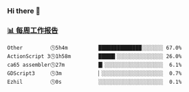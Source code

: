 ### Hi there 👋

<!-- waka-box start -->
### <a href="https://gist.github.com/b3f90cfdb958d2401b019f821c34c859" target="_blank">📊 每周工作报告</a>
```text
Other         🕓5h4m          ██████████████░░░░░░░ 67.0%
ActionScript 3🕓1h58m         █████▍░░░░░░░░░░░░░░░ 26.0%
ca65 assembler🕓27m           █▎░░░░░░░░░░░░░░░░░░░  6.1%
GDScript3     🕓3m            ▏░░░░░░░░░░░░░░░░░░░░  0.7%
Ezhil         🕓0s            ░░░░░░░░░░░░░░░░░░░░░  0.1%
```
<!-- waka-box end -->

<!--
**yiningv/yiningv** is a ✨ _special_ ✨ repository because its `README.md` (this file) appears on your GitHub profile.
Here are some ideas to get you started:
- 🔭 I’m currently working on ...
- 🌱 I’m currently learning ...
- 👯 I’m looking to collaborate on ...
- 🤔 I’m looking for help with ...
- 💬 Ask me about ...
- 📫 How to reach me: ...
- 😄 Pronouns: ...
- ⚡ Fun fact: ...
-->
